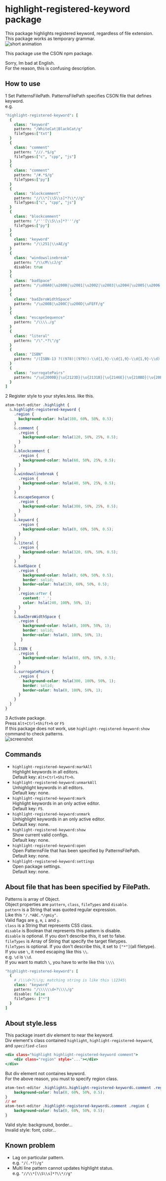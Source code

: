 # highlight-registered-keyword package

This package highlights registered keyword, regardless of file extension.  
This package works as temporary grammar.  
![short animation](https://raw.githubusercontent.com/BlueSilverCat/highlight-registered-keyword/master/highlight-registered-keyword.gif?raw=true)

This package use the CSON npm package.  

Sorry, Im bad at English.  
For the reason, this is confusing description.  

## How to use

1 Set PatternsFilePath. PatternsFilePath specifies CSON file that defines keyword.  
e.g.  

```.coffee
"highlight-registered-keyword": [
  {
    class: "keyword"
    pattern: "/WhiteCat|BlackCat/g"
    fileTypes:["txt"]
  }
  {
    class: "comment"
    pattern: "///.*$/g"
    fileTypes:["c", "cpp", "js"]
  }
  {
    class: "comment"
    pattern: "/#.*$/g"
    fileTypes:["py"]
  }
  {
    class: "blockcomment"
    pattern: "//\\*[\\S\\s]*?\\*//g"
    fileTypes:["c", "cpp", "js"]
  }
  {
    class: "blockcomment"
    pattern: "/'''[\\S\\s]*?'''/g"
    fileTypes:["py"]
  }
  {
    class: "keyword"
    pattern: "/\\251|\\xAE/g"
  }
  {
    class: "windowslinebreak"
    pattern: "/\\cM\\cJ/g"
    disable: true
  }
  {
    class: "badSpace"
    pattern: "/\u00A0|\u2000|\u2001|\u2002|\u2003|\u2004|\u2005|\u2006|\u2007|\u2008|\u2009|\u200A|\u202F|\u205F|\u3000/g"
  }
  {
    class: "badZeroWidthSpace"
    pattern: "/\u200B|\u200C|\u200D|\uFEFF/g"
  }
  {
    class: "escapeSequence"
    pattern: "/\\\\./g"
  }
  {
    class: "literal"
    pattern: "/\".*?\"/g"
  }
  {
    class: "ISBN"
    pattern: "/(ISBN-13 ?((978)|(979))-\\d{1,9}-\\d{1,9}-\\d{1,9}-\\d)|(ISBN-10 ?\\d{1,9}-\\d{1,9}-\\d{1,9}-\\d)/g"
  }
  {
    class: "surrogatePairs"
    pattern: "/\u{2000B}|\u{2123D}|\u{2131B}|\u{2146E}|\u{218BD}|\u{20B9F}|\u{216B4}|\u{21E34}|\u{231C4}|\u{235C4}/g"
  }
]
```

2 Register style to your styles.less. like this.  

```.css
atom-text-editor .highlight {
  &.highlight-registered-keyword {
    .region {
      background-color: hsla(180, 60%, 50%, 0.5);
    }
    &.comment {
      .region {
        background-color: hsla(120, 50%, 25%, 0.5);
      }
    }
    &.blockcomment {
      .region {
        background-color: hsla(60, 50%, 25%, 0.5);
      }
    }
    &.windowslinebreak {
      .region {
        background-color: hsla(40, 50%, 25%, 0.5);
      }
    }
    &.escapeSequence {
      .region {
        background-color: hsla(300, 50%, 25%, 0.5);
      }
    }
    &.keyword {
      .region {
        background-color: hsla(0, 60%, 50%, 0.5);
      }
    }
    &.literal {
      .region {
        background-color: hsla(320, 60%, 50%, 0.5);
      }
    }
    &.badSpace {
      .region {
        background-color: hsla(0, 60%, 50%, 0.5);
        border: solid;
        border-color: hsla(120, 60%, 50%, 0.5);
      }
      .region:after {
        content: '_';
        color: hsla(240, 100%, 50%, 1);
      }
    }
    &.badZeroWidthSpace {
      .region {
        background-color: hsla(0, 100%, 50%, 1);
        border: solid;
        border-color: hsla(0, 100%, 50%, 1);
       }
    }
    &.ISBN {
      .region {
        background-color: hsla(60, 60%, 50%, 0.5);
      }
    }
    &.surrogatePairs {
      .region {
        background-color: hsla(300, 100%, 50%, 1);
        border: solid;
        border-color: hsla(0, 100%, 50%, 1);
      }
    }
  }
}
```

3 Activate package.  
Press `Alt+Ctrl+Shift+h` or `F5`  
If this package does not work, use `highlight-registered-keyword:show` command to check patterns.  
![screenshot](https://raw.githubusercontent.com/BlueSilverCat/highlight-registered-keyword/master/sample.png?raw=true)

## Commands

-   `highlight-registered-keyword:markAll`  
    Highlight keywords in all editors.  
    Default key: `Alt+Ctrl+Shift+h`.  
-   `highlight-registered-keyword:unmarkAll`  
    Unhighlight keywords in all editors.  
    Default key: none.  
-   `highlight-registered-keyword:mark`  
    Highlight keywords in an only active editor.  
    Default key: `F5`.  
-   `highlight-registered-keyword:unmark`  
    Unhighlight keywords in an only active editor.  
    Default key: none.  
-   `highlight-registered-keyword:show`  
    Show current valid configs.  
    Default key: none.  
-   `highlight-registered-keyword:open`  
    Open PatternsFile that has been specified by PatternsFilePath.  
    Default key: none.  
-   `highlight-registered-keyword:settings`  
    Open package settings.  
    Default key: none.  

## About file that has been specified by FilePath.

Patterns is array of Object.  
Object properties are `pattern`, `class`, `fileTypes` and `disable`.  
`pattern` is a String that was quoted regular expression.  
Like this `"/.*ABC.*/gmiy"`.  
Valid flags are `g`, `m`, `i` and `y`.  
`class` is a String that represents CSS class.  
`disable` is Boolean that represents this pattern is disable.  
`disable` is optional. If you don't describe this, it set to false.  
`fileTypes` is Array of String that specify the target filetypes.  
`fileTypes` is optional. If you don't describe this, it set to `["*"]`(all filetype).  
If you use `\`, it need escaping like this `\\`.  
e.g. `\d` is `\\d`.  
If you want to match `\`, you have to write like this `\\\\`  

```.coffee
"highlight-registered-keyword": [
  {
    # /\\\d+?\\/g; matching string is like this \12345\
    class: "keyword"
    pattern: "/\\\\\\d+?\\\\/g"  
    disable: false
    fileTypes: ["*"]
  }
]
```

## About style.less

This package insert div element to near the keyword.  
Div element's class contained `highlight`, `highlight-registered-keyword`, and _`specified-class`_  

```.html
<div class="highlight highlight-registered-keyword comment">
	<div class="region" style="..."></div>
</div>
```

But div element not containes keyword.  
For the above reason, you must to specify region class.  

```.css
atom-text-editor .highlight&.highlight-registered-keyword&.comment .region {
  	background-color: hsla(0, 60%, 50%, 0.5);
}
// or
atom-text-editor .highlight-registered-keyword&.comment .region {
  	background-color: hsla(0, 60%, 50%, 0.5);
}
```

Valid style: background, border...  
Invalid style: font, color...  

## Known problem

-   Lag on particular pattern.  
    e.g. `"/(.*?)/g"`  
-   Multi line pattern cannot updates highlight status.  
    e.g. `"//\\*[\\S\\s]*?\\*//g"`  
